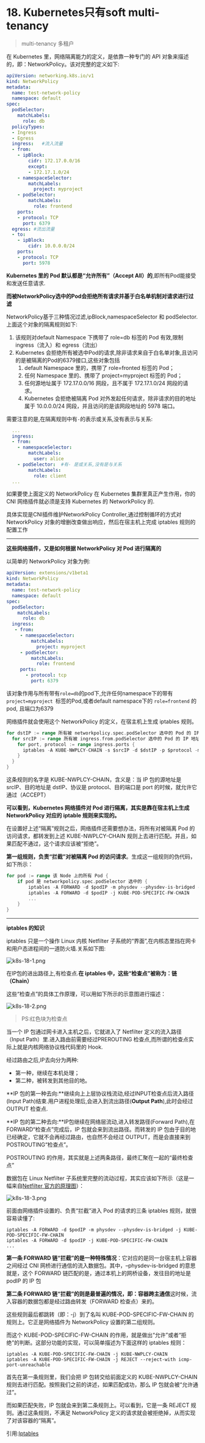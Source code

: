 # 18. Kubernetes只有soft multi-tenancy

> multi-tenancy 多租户

在 Kubernetes 里，网络隔离能力的定义，是依靠一种专门的 API 对象来描述的，即：NetworkPolicy。该对完整的定义如下:

```yaml
apiVersion: networking.k8s.io/v1
kind: NetworkPolicy
metadata:
  name: test-network-policy
  namespace: default
spec:
  podSelector:
    matchLabels:
      role: db
  policyTypes:
  - Ingress
  - Egress
  ingress:   #流入流量
  - from:
    - ipBlock:
        cidr: 172.17.0.0/16
        except:
        - 172.17.1.0/24
    - namespaceSelector:
        matchLabels:
          project: myproject
    - podSelector:
        matchLabels:
          role: frontend
    ports:
    - protocol: TCP
      port: 6379
  egress: #流出流量
  - to:
    - ipBlock:
        cidr: 10.0.0.0/24
    ports:
    - protocol: TCP
      port: 5978
```

**Kubernetes 里的 Pod 默认都是“允许所有”（Accept All）的**,即所有Pod能接受和发送任意请求.

**而被NetworkPolicy选中的Pod会拒绝所有请求并基于白名单机制对请求进行过滤**

NetworkPolicy基于三种情况过滤,ipBlock,namespaceSelector 和 podSelector.上面这个对象的隔离规则如下:

1. 该规则对default Namespace 下携带了 role=db 标签的 Pod 有效,限制 ingress（流入）和 egress（流出）
2. Kubernetes 会拒绝所有被选中Pod的请求,除非请求来自于白名单对象,且访问的是被隔离的Pod的6379接口,这些对象包括
   1. default Namespace 里的，携带了 role=fronted 标签的 Pod；
   2. 任何 Namespace 里的、携带了 project=myproject 标签的 Pod；
   3. 任何源地址属于 172.17.0.0/16 网段，且不属于 172.17.1.0/24 网段的请求。
   4. Kubernetes 会拒绝被隔离 Pod 对外发起任何请求，除非请求的目的地址属于 10.0.0.0/24 网段，并且访问的是该网段地址的 5978 端口。

需要注意的是,在隔离规则中有`-`的表示或关系,没有表示与关系:

```yaml
  ...
  ingress:
  - from:
    - namespaceSelector:
        matchLabels:
          user: alice
    - podSelector:  #有- 是或关系,没有是与关系
        matchLabels:
          role: client
  ...

```

如果要使上面定义的 NetworkPolicy 在 Kubernetes 集群里真正产生作用，你的 CNI 网络插件就必须是支持 Kubernetes 的 NetworkPolicy 的.

具体实现是CNI插件维护NetworkPolicy Controller,通过控制循环的方式对 NetworkPolicy 对象的增删改查做出响应，然后在宿主机上完成 iptables 规则的配置工作

---

**这些网络插件，又是如何根据 NetworkPolicy 对 Pod 进行隔离的**

以简单的 NetworkPolicy 对象为例:

```yaml
apiVersion: extensions/v1beta1
kind: NetworkPolicy
metadata:
  name: test-network-policy
  namespace: default
spec:
  podSelector:
    matchLabels:
      role: db
  ingress:
   - from:
     - namespaceSelector:
         matchLabels:
           project: myproject
     - podSelector:
         matchLabels:
           role: frontend
     ports:
       - protocol: tcp
         port: 6379
```

该对象作用与所有带有`role=db`的pod下,允许任何namespace下的带有`project=myproject `标签的Pod,或者default namespace下的 `role=frontend` 的pod, 且端口为6379

网络插件就会使用这个 NetworkPolicy 的定义，在宿主机上生成 iptables 规则。

```go
for dstIP := range 所有被 networkpolicy.spec.podSelector 选中的 Pod 的 IP 地址
  for srcIP := range 所有被 ingress.from.podSelector 选中的 Pod 的 IP 地址
    for port, protocol := range ingress.ports {
      iptables -A KUBE-NWPLCY-CHAIN -s $srcIP -d $dstIP -p $protocol -m $protocol --dport $port -j ACCEPT 
    }
  }
} 
```

这条规则的名字是 KUBE-NWPLCY-CHAIN，含义是：当 IP 包的源地址是 srcIP、目的地址是 dstIP、协议是 protocol、目的端口是 port 的时候，就允许它通过（ACCEPT）

**可以看到，Kubernetes 网络插件对 Pod 进行隔离，其实是靠在宿主机上生成 NetworkPolicy 对应的 iptable 规则来实现的。**

在设置好上述“隔离”规则之后，网络插件还需要想办法，将所有对被隔离 Pod 的访问请求，都转发到上述 KUBE-NWPLCY-CHAIN 规则上去进行匹配。并且，如果匹配不通过，这个请求应该被“拒绝”。

**第一组规则，负责“拦截”对被隔离 Pod 的访问请求**。生成这一组规则的伪代码，如下所示：

```go
for pod := range 该 Node 上的所有 Pod {
    if pod 是 networkpolicy.spec.podSelector 选中的 {
        iptables -A FORWARD -d $podIP -m physdev --physdev-is-bridged -j KUBE-POD-SPECIFIC-FW-CHAIN
        iptables -A FORWARD -d $podIP -j KUBE-POD-SPECIFIC-FW-CHAIN
        ...
    }
}
```

---

 **iptables 的知识**

iptables 只是一个操作 Linux 内核 Netfilter 子系统的“界面”,在内核态里挡在网卡和用户态进程间的一道防火墙.关系如下图:

![k8s-18-1.png](../../img/k8s-18-1.png)



在IP包的进出路径上,有检查点.**在 iptables 中，这些“检查点”被称为：链（Chain）**

这些“检查点”的具体工作原理，可以用如下所示的示意图进行描述：

![k8s-18-2.png](../../img/k8s-18-2.png)

> PS:红色块为检查点

当一个 IP 包通过网卡进入主机之后，它就进入了 Netfilter 定义的流入路径（Input Path）里.进入路由前需要经过PREROUTING 检查点,而所谓的检查点实际上就是内核网络协议栈代码里的 Hook.

经过路由之后,IP去向分为两种:

- 第一种，继续在本机处理；
- 第二种，被转发到其他目的地。

**IP 包的第一种去向:**继续向上上层协议栈流动,经过INPUT检查点后流入路径(Input Path)结束.用户进程处理后,会进入到流出路径(**Output Path**),此时会经过OUTPUT 检查点.

**IP 包的第二种去向:**IP包继续在网络层流动,进入转发路径(Forward Path),在 FORWARD“检查点”完成后，IP 包就会来到流出路径。而转发的 IP 包由于目的地已经确定，它就不会再经过路由，也自然不会经过 OUTPUT，而是会直接来到 POSTROUTING“检查点”。

POSTROUTING 的作用，其实就是上述两条路径，最终汇聚在一起的“最终检查点”

数据包在 Linux Netfilter 子系统里完整的流动过程，其实应该如下所示（这是一幅来自[Netfilter 官方的原理图](https://en.wikipedia.org/wiki/Iptables#/media/File:Netfilter-packet-flow.svg)）：

![k8s-18-3.png](../../img/k8s-18-3.png)

前面由网络插件设置的、负责“拦截”进入 Pod 的请求的三条 iptables 规则，就很容易读懂了:

```
iptables -A FORWARD -d $podIP -m physdev --physdev-is-bridged -j KUBE-POD-SPECIFIC-FW-CHAIN
iptables -A FORWARD -d $podIP -j KUBE-POD-SPECIFIC-FW-CHAIN
...
```

**第一条 FORWARD 链“拦截”的是一种特殊情况**：它对应的是同一台宿主机上容器之间经过 CNI 网桥进行通信的流入数据包。其中，–physdev-is-bridged 的意思就是，这个 FORWARD 链匹配的是，通过本机上的网桥设备，发往目的地址是 podIP 的 IP 包

**第二条 FORWARD 链“拦截”的则是最普遍的情况，即：容器跨主通信**这时候，流入容器的数据包都是经过路由转发（FORWARD 检查点）来的。

这些规则最后都跳转（即：-j）到了名叫 KUBE-POD-SPECIFIC-FW-CHAIN 的规则上。它正是网络插件为 NetworkPolicy 设置的第二组规则。

而这个 KUBE-POD-SPECIFIC-FW-CHAIN 的作用，就是做出“允许”或者“拒绝”的判断。这部分功能的实现，可以简单描述为下面这样的 iptables 规则：

```
iptables -A KUBE-POD-SPECIFIC-FW-CHAIN -j KUBE-NWPLCY-CHAIN
iptables -A KUBE-POD-SPECIFIC-FW-CHAIN -j REJECT --reject-with icmp-port-unreachable
```

首先在第一条规则里，我们会把 IP 包转交给前面定义的 KUBE-NWPLCY-CHAIN 规则去进行匹配。按照我们之前的讲述，如果匹配成功，那么 IP 包就会被“允许通过”。

而如果匹配失败，IP 包就会来到第二条规则上。可以看到，它是一条 REJECT 规则。通过这条规则，不满足 NetworkPolicy 定义的请求就会被拒绝掉，从而实现了对该容器的“隔离”。























引用:[Iptables](https://zh.wikipedia.org/wiki/Iptables)





























































































































